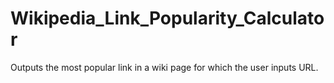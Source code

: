 # Wikipedia_Link_Popularity_Calculator
Outputs the most popular link in a wiki page for which the user inputs URL.
